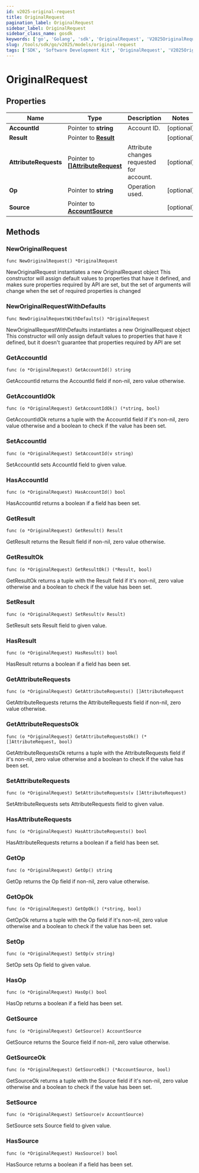 ```yaml
---
id: v2025-original-request
title: OriginalRequest
pagination_label: OriginalRequest
sidebar_label: OriginalRequest
sidebar_class_name: gosdk
keywords: ['go', 'Golang', 'sdk', 'OriginalRequest', 'V2025OriginalRequest'] 
slug: /tools/sdk/go/v2025/models/original-request
tags: ['SDK', 'Software Development Kit', 'OriginalRequest', 'V2025OriginalRequest']
---
```


# OriginalRequest

## Properties

Name | Type | Description | Notes
------------ | ------------- | ------------- | -------------
**AccountId** | Pointer to **string** | Account ID. | [optional] 
**Result** | Pointer to [**Result**](result) |  | [optional] 
**AttributeRequests** | Pointer to [**[]AttributeRequest**](attribute-request) | Attribute changes requested for account. | [optional] 
**Op** | Pointer to **string** | Operation used. | [optional] 
**Source** | Pointer to [**AccountSource**](account-source) |  | [optional] 

## Methods

### NewOriginalRequest

`func NewOriginalRequest() *OriginalRequest`

NewOriginalRequest instantiates a new OriginalRequest object
This constructor will assign default values to properties that have it defined,
and makes sure properties required by API are set, but the set of arguments
will change when the set of required properties is changed

### NewOriginalRequestWithDefaults

`func NewOriginalRequestWithDefaults() *OriginalRequest`

NewOriginalRequestWithDefaults instantiates a new OriginalRequest object
This constructor will only assign default values to properties that have it defined,
but it doesn't guarantee that properties required by API are set

### GetAccountId

`func (o *OriginalRequest) GetAccountId() string`

GetAccountId returns the AccountId field if non-nil, zero value otherwise.

### GetAccountIdOk

`func (o *OriginalRequest) GetAccountIdOk() (*string, bool)`

GetAccountIdOk returns a tuple with the AccountId field if it's non-nil, zero value otherwise
and a boolean to check if the value has been set.

### SetAccountId

`func (o *OriginalRequest) SetAccountId(v string)`

SetAccountId sets AccountId field to given value.

### HasAccountId

`func (o *OriginalRequest) HasAccountId() bool`

HasAccountId returns a boolean if a field has been set.

### GetResult

`func (o *OriginalRequest) GetResult() Result`

GetResult returns the Result field if non-nil, zero value otherwise.

### GetResultOk

`func (o *OriginalRequest) GetResultOk() (*Result, bool)`

GetResultOk returns a tuple with the Result field if it's non-nil, zero value otherwise
and a boolean to check if the value has been set.

### SetResult

`func (o *OriginalRequest) SetResult(v Result)`

SetResult sets Result field to given value.

### HasResult

`func (o *OriginalRequest) HasResult() bool`

HasResult returns a boolean if a field has been set.

### GetAttributeRequests

`func (o *OriginalRequest) GetAttributeRequests() []AttributeRequest`

GetAttributeRequests returns the AttributeRequests field if non-nil, zero value otherwise.

### GetAttributeRequestsOk

`func (o *OriginalRequest) GetAttributeRequestsOk() (*[]AttributeRequest, bool)`

GetAttributeRequestsOk returns a tuple with the AttributeRequests field if it's non-nil, zero value otherwise
and a boolean to check if the value has been set.

### SetAttributeRequests

`func (o *OriginalRequest) SetAttributeRequests(v []AttributeRequest)`

SetAttributeRequests sets AttributeRequests field to given value.

### HasAttributeRequests

`func (o *OriginalRequest) HasAttributeRequests() bool`

HasAttributeRequests returns a boolean if a field has been set.

### GetOp

`func (o *OriginalRequest) GetOp() string`

GetOp returns the Op field if non-nil, zero value otherwise.

### GetOpOk

`func (o *OriginalRequest) GetOpOk() (*string, bool)`

GetOpOk returns a tuple with the Op field if it's non-nil, zero value otherwise
and a boolean to check if the value has been set.

### SetOp

`func (o *OriginalRequest) SetOp(v string)`

SetOp sets Op field to given value.

### HasOp

`func (o *OriginalRequest) HasOp() bool`

HasOp returns a boolean if a field has been set.

### GetSource

`func (o *OriginalRequest) GetSource() AccountSource`

GetSource returns the Source field if non-nil, zero value otherwise.

### GetSourceOk

`func (o *OriginalRequest) GetSourceOk() (*AccountSource, bool)`

GetSourceOk returns a tuple with the Source field if it's non-nil, zero value otherwise
and a boolean to check if the value has been set.

### SetSource

`func (o *OriginalRequest) SetSource(v AccountSource)`

SetSource sets Source field to given value.

### HasSource

`func (o *OriginalRequest) HasSource() bool`

HasSource returns a boolean if a field has been set.


